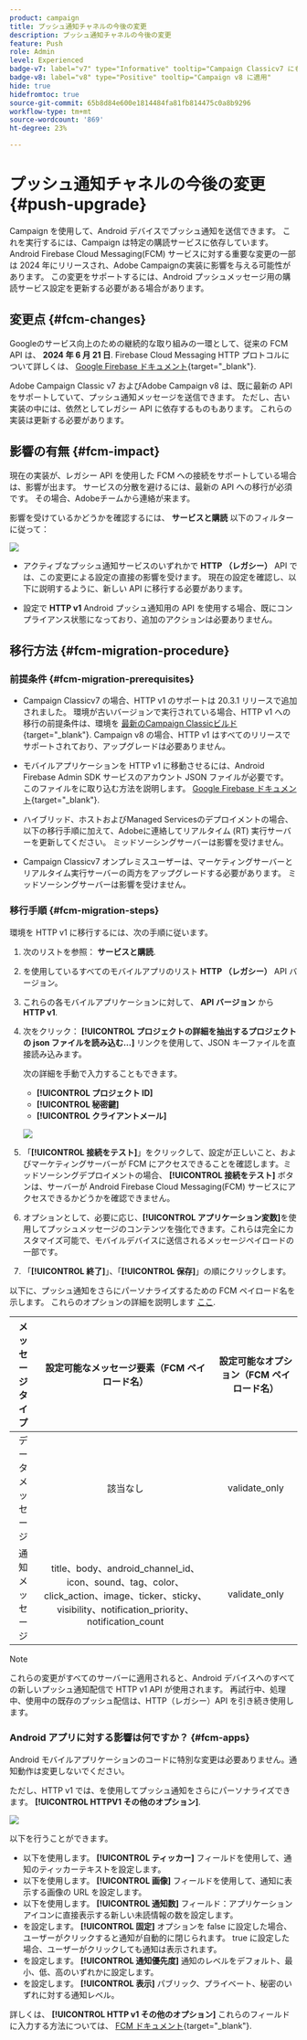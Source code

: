 ```yaml
---
product: campaign
title: プッシュ通知チャネルの今後の変更
description: プッシュ通知チャネルの今後の変更
feature: Push
role: Admin
level: Experienced
badge-v7: label="v7" type="Informative" tooltip="Campaign Classicv7 にも適用"
badge-v8: label="v8" type="Positive" tooltip="Campaign v8 に適用"
hide: true
hidefromtoc: true
source-git-commit: 65b8d84e600e1814484fa81fb814475c0a8b9296
workflow-type: tm+mt
source-wordcount: '869'
ht-degree: 23%

---
```


# プッシュ通知チャネルの今後の変更 {#push-upgrade}

Campaign を使用して、Android デバイスでプッシュ通知を送信できます。 これを実行するには、Campaign は特定の購読サービスに依存しています。 Android Firebase Cloud Messaging(FCM) サービスに対する重要な変更の一部は 2024 年にリリースされ、Adobe Campaignの実装に影響を与える可能性があります。 この変更をサポートするには、Android プッシュメッセージ用の購読サービス設定を更新する必要がある場合があります。

## 変更点 {#fcm-changes}

Googleのサービス向上のための継続的な取り組みの一環として、従来の FCM API は、 **2024 年 6 月 21 日**. Firebase Cloud Messaging HTTP プロトコルについて詳しくは、 [Google Firebase ドキュメント](https://firebase.google.com/docs/cloud-messaging/http-server-ref){target="_blank"}.

Adobe Campaign Classic v7 およびAdobe Campaign v8 は、既に最新の API をサポートしていて、プッシュ通知メッセージを送信できます。 ただし、古い実装の中には、依然としてレガシー API に依存するものもあります。 これらの実装は更新する必要があります。

## 影響の有無 {#fcm-impact}

現在の実装が、レガシー API を使用した FCM への接続をサポートしている場合は、影響が出ます。 サービスの分散を避けるには、最新の API への移行が必須です。 その場合、Adobeチームから連絡が来ます。

影響を受けているかどうかを確認するには、 **サービスと購読** 以下のフィルターに従って：

![](assets/filter-services-fcm.png)


* アクティブなプッシュ通知サービスのいずれかで **HTTP （レガシー）** API では、この変更による設定の直接の影響を受けます。 現在の設定を確認し、以下に説明するように、新しい API に移行する必要があります。

* 設定で **HTTP v1** Android プッシュ通知用の API を使用する場合、既にコンプライアンス状態になっており、追加のアクションは必要ありません。

## 移行方法 {#fcm-migration-procedure}

### 前提条件 {#fcm-migration-prerequisites}

* Campaign Classicv7 の場合、HTTP v1 のサポートは 20.3.1 リリースで追加されました。 環境が古いバージョンで実行されている場合、HTTP v1 への移行の前提条件は、環境を [最新のCampaign Classicビルド](https://experienceleague.adobe.com/docs/campaign-classic/using/release-notes/latest-release.html?lang=ja){target="_blank"}. Campaign v8 の場合、HTTP v1 はすべてのリリースでサポートされており、アップグレードは必要ありません。

* モバイルアプリケーションを HTTP v1 に移動させるには、Android Firebase Admin SDK サービスのアカウント JSON ファイルが必要です。 このファイルをに取り込む方法を説明します。 [Google Firebase ドキュメント](https://firebase.google.com/docs/admin/setup#initialize-sdk){target="_blank"}.

* ハイブリッド、ホストおよびManaged Servicesのデプロイメントの場合、以下の移行手順に加えて、Adobeに連絡してリアルタイム (RT) 実行サーバーを更新してください。 ミッドソーシングサーバーは影響を受けません。

* Campaign Classicv7 オンプレミスユーザーは、マーケティングサーバーとリアルタイム実行サーバーの両方をアップグレードする必要があります。 ミッドソーシングサーバーは影響を受けません。

### 移行手順 {#fcm-migration-steps}

環境を HTTP v1 に移行するには、次の手順に従います。

1. 次のリストを参照： **サービスと購読**.
1. を使用しているすべてのモバイルアプリのリスト **HTTP （レガシー）** API バージョン。
1. これらの各モバイルアプリケーションに対して、 **API バージョン** から **HTTP v1**.
1. 次をクリック： **[!UICONTROL プロジェクトの詳細を抽出するプロジェクトの json ファイルを読み込む…]** リンクを使用して、JSON キーファイルを直接読み込みます。

   次の詳細を手動で入力することもできます。

   * **[!UICONTROL プロジェクト ID]**
   * **[!UICONTROL 秘密鍵]**
   * **[!UICONTROL クライアントメール]**

   ![](assets/android-http-v1-config.png)

1. 「**[!UICONTROL 接続をテスト]**」をクリックして、設定が正しいこと、およびマーケティングサーバーが FCM にアクセスできることを確認します。ミッドソーシングデプロイメントの場合、 **[!UICONTROL 接続をテスト]** ボタンは、サーバーが Android Firebase Cloud Messaging(FCM) サービスにアクセスできるかどうかを確認できません。
1. オプションとして、必要に応じ、**[!UICONTROL アプリケーション変数]**&#x200B;を使用してプッシュメッセージのコンテンツを強化できます。これらは完全にカスタマイズ可能で、モバイルデバイスに送信されるメッセージペイロードの一部です。
1. 「**[!UICONTROL 終了]**」、「**[!UICONTROL 保存]**」の順にクリックします。

以下に、プッシュ通知をさらにパーソナライズするための FCM ペイロード名を示します。 これらのオプションの詳細を説明します [ここ](#fcm-apps).

| メッセージタイプ | 設定可能なメッセージ要素（FCM ペイロード名） | 設定可能なオプション（FCM ペイロード名） |
|:-:|:-:|:-:|
| データメッセージ | 該当なし | validate_only |
| 通知メッセージ | title、body、android_channel_id、icon、sound、tag、color、click_action、image、ticker、sticky、visibility、notification_priority、notification_count <br> | validate_only |


>[!NOTE]
>
>これらの変更がすべてのサーバーに適用されると、Android デバイスへのすべての新しいプッシュ通知配信で HTTP v1 API が使用されます。 再試行中、処理中、使用中の既存のプッシュ配信は、HTTP（レガシー）API を引き続き使用します。

### Android アプリに対する影響は何ですか？ {#fcm-apps}

Android モバイルアプリケーションのコードに特別な変更は必要ありません。通知動作は変更しないでください。

ただし、HTTP v1 では、を使用してプッシュ通知をさらにパーソナライズできます。 **[!UICONTROL HTTPV1 その他のオプション]**.

![](assets/android-push-additional-options.png)

以下を行うことができます。

* 以下を使用します。 **[!UICONTROL ティッカー]** フィールドを使用して、通知のティッカーテキストを設定します。
* 以下を使用します。 **[!UICONTROL 画像]** フィールドを使用して、通知に表示する画像の URL を設定します。
* 以下を使用します。 **[!UICONTROL 通知数]** フィールド：アプリケーションアイコンに直接表示する新しい未読情報の数を設定します。
* を設定します。 **[!UICONTROL 固定]** オプションを false に設定した場合、ユーザーがクリックすると通知が自動的に閉じられます。 true に設定した場合、ユーザーがクリックしても通知は表示されます。
* を設定します。 **[!UICONTROL 通知優先度]** 通知のレベルをデフォルト、最小、低、高のいずれかに設定します。
* を設定します。 **[!UICONTROL 表示]** パブリック、プライベート、秘密のいずれに対する通知レベル。

詳しくは、 **[!UICONTROL HTTP v1 その他のオプション]** これらのフィールドに入力する方法については、 [FCM ドキュメント](https://firebase.google.com/docs/reference/fcm/rest/v1/projects.messages#androidnotification){target="_blank"}.

